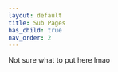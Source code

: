 ```yaml
---
layout: default
title: Sub Pages
has_child: true
nav_order: 2
---
```


Not sure what to put here lmao
